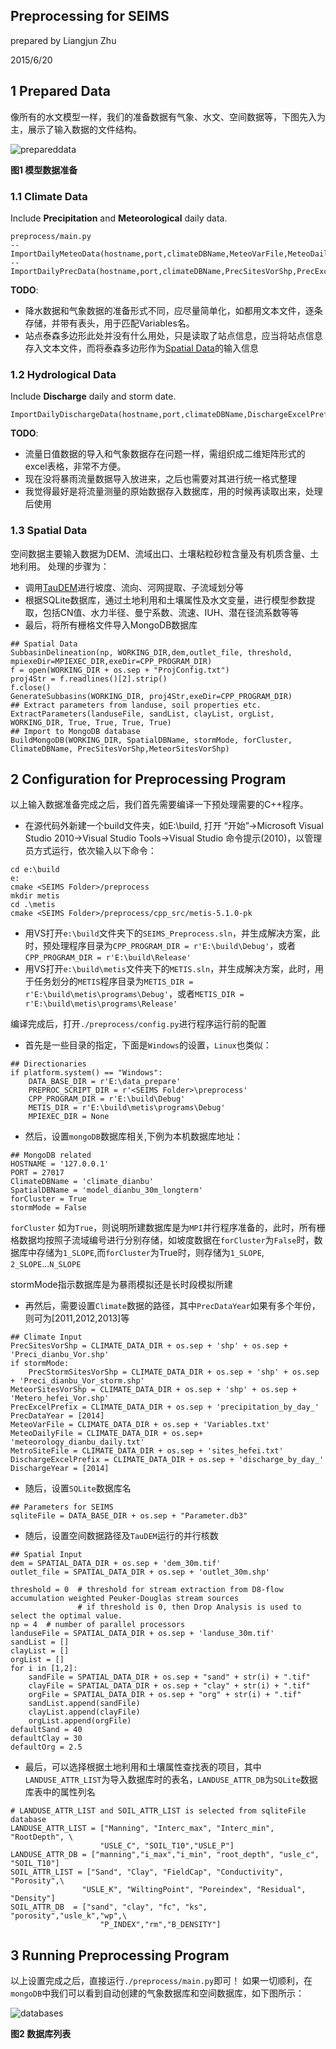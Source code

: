 Preprocessing for SEIMS
--------
prepared by Liangjun Zhu

2015/6/20
## 1 Prepared Data
像所有的水文模型一样，我们的准备数据有气象、水文、空间数据等，下图先入为主，展示了输入数据的文件结构。

![prepareddata](../doc/img/prepareddata.png)

**图1 模型数据准备**

### 1.1 Climate Data
Include **Precipitation** and **Meteorological** daily data. 
~~~
preprocess/main.py
--ImportDailyMeteoData(hostname,port,climateDBName,MeteoVarFile,MeteoDailyFile,MetroSiteFile)
--ImportDailyPrecData(hostname,port,climateDBName,PrecSitesVorShp,PrecExcelPrefix,PrecDataYear)
~~~
**TODO**: 
+ 降水数据和气象数据的准备形式不同，应尽量简单化，如都用文本文件，逐条存储，并带有表头，用于匹配Variables名。
+ 站点泰森多边形此处并没有什么用处，只是读取了站点信息，应当将站点信息存入文本文件，而将泰森多边形作为[Spatial Data](#13-spatial-data)的输入信息

### 1.2 Hydrological Data
Include **Discharge** daily and storm date.
~~~
ImportDailyDischargeData(hostname,port,climateDBName,DischargeExcelPrefix,DischargeYear)
~~~
**TODO**: 
+ 流量日值数据的导入和气象数据存在问题一样，需组织成二维矩阵形式的excel表格，非常不方便。
+ 现在没将暴雨流量数据导入放进来，之后也需要对其进行统一格式整理
+ 我觉得最好是将流量测量的原始数据存入数据库，用的时候再读取出来，处理后使用

### 1.3 Spatial Data
空间数据主要输入数据为DEM、流域出口、土壤粘粒砂粒含量及有机质含量、土地利用。
处理的步骤为：
+ 调用[TauDEM](http://hydrology.usu.edu/taudem/taudem5/index.html)进行坡度、流向、河网提取、子流域划分等
+ 根据SQLite数据库，通过土地利用和土壤属性及水文变量，进行模型参数提取，包括CN值、水力半径、曼宁系数、流速、IUH、潜在径流系数等等
+ 最后，将所有栅格文件导入MongoDB数据库
~~~
## Spatial Data
SubbasinDelineation(np, WORKING_DIR,dem,outlet_file, threshold, mpiexeDir=MPIEXEC_DIR,exeDir=CPP_PROGRAM_DIR)
f = open(WORKING_DIR + os.sep + "ProjConfig.txt")
proj4Str = f.readlines()[2].strip()
f.close()
GenerateSubbasins(WORKING_DIR, proj4Str,exeDir=CPP_PROGRAM_DIR)
## Extract parameters from landuse, soil properties etc.
ExtractParameters(landuseFile, sandList, clayList, orgList, WORKING_DIR, True, True, True, True)
## Import to MongoDB database
BuildMongoDB(WORKING_DIR, SpatialDBName, stormMode, forCluster, ClimateDBName, PrecSitesVorShp,MeteorSitesVorShp)
~~~

## 2 Configuration for Preprocessing Program
以上输入数据准备完成之后，我们首先需要编译一下预处理需要的C++程序。
+ 在源代码外新建一个build文件夹，如E:\build, 打开 “开始”->Microsoft Visual Studio 2010->Visual Studio Tools->Visual Studio 命令提示(2010)，以管理员方式运行，依次输入以下命令：
~~~
cd e:\build
e:
cmake <SEIMS Folder>/preprocess
mkdir metis
cd .\metis
cmake <SEIMS Folder>/preprocess/cpp_src/metis-5.1.0-pk
~~~
+ 用VS打开`e:\build`文件夹下的`SEIMS_Preprocess.sln`，并生成解决方案，此时，预处理程序目录为`CPP_PROGRAM_DIR = r'E:\build\Debug'`，或者`CPP_PROGRAM_DIR = r'E:\build\Release'`
+ 用VS打开`e:\build\metis`文件夹下的`METIS.sln`，并生成解决方案，此时，用于任务划分的`METIS`程序目录为`METIS_DIR = r'E:\build\metis\programs\Debug'`，或者`METIS_DIR = r'E:\build\metis\programs\Release'`

编译完成后，打开`./preprocess/config.py`进行程序运行前的配置
+ 首先是一些目录的指定，下面是`Windows`的设置，`Linux`也类似：
~~~
## Directionaries 
if platform.system() == "Windows":
    DATA_BASE_DIR = r'E:\data_prepare'
    PREPROC_SCRIPT_DIR = r'<SEIMS Folder>\preprocess'
    CPP_PROGRAM_DIR = r'E:\build\Debug'
    METIS_DIR = r'E:\build\metis\programs\Debug'
    MPIEXEC_DIR = None
~~~
+ 然后，设置`mongoDB`数据库相关,下例为本机数据库地址：
~~~
## MongoDB related
HOSTNAME = '127.0.0.1'
PORT = 27017
ClimateDBName = 'climate_dianbu'
SpatialDBName = 'model_dianbu_30m_longterm'
forCluster = True 
stormMode = False
~~~
`forCluster` 如为`True`，则说明所建数据库是为`MPI`并行程序准备的，此时，所有栅格数据均按照子流域编号进行分别存储，如坡度数据在`forCluster`为`False`时，数据库中存储为`1_SLOPE`,而`forCluster`为True时，则存储为`1_SLOPE`, `2_SLOPE`...`N_SLOPE`

stormMode指示数据库是为暴雨模拟还是长时段模拟所建

+ 再然后，需要设置`Climate`数据的路径，其中`PrecDataYear`如果有多个年份，则可为[2011,2012,2013]等
~~~
## Climate Input
PrecSitesVorShp = CLIMATE_DATA_DIR + os.sep + 'shp' + os.sep + 'Preci_dianbu_Vor.shp'
if stormMode:
    PrecStormSitesVorShp = CLIMATE_DATA_DIR + os.sep + 'shp' + os.sep + 'Preci_dianbu_Vor_storm.shp'
MeteorSitesVorShp = CLIMATE_DATA_DIR + os.sep + 'shp' + os.sep + 'Metero_hefei_Vor.shp'
PrecExcelPrefix = CLIMATE_DATA_DIR + os.sep + 'precipitation_by_day_'
PrecDataYear = [2014]
MeteoVarFile = CLIMATE_DATA_DIR + os.sep + 'Variables.txt'
MeteoDailyFile = CLIMATE_DATA_DIR + os.sep+ 'meteorology_dianbu_daily.txt'
MetroSiteFile = CLIMATE_DATA_DIR + os.sep + 'sites_hefei.txt'
DischargeExcelPrefix = CLIMATE_DATA_DIR + os.sep + 'discharge_by_day_'
DischargeYear = [2014]
~~~

+ 随后，设置`SQLite`数据库名
~~~
## Parameters for SEIMS
sqliteFile = DATA_BASE_DIR + os.sep + "Parameter.db3"
~~~
+ 随后，设置空间数据路径及`TauDEM`运行的并行核数
~~~
## Spatial Input
dem = SPATIAL_DATA_DIR + os.sep + 'dem_30m.tif'
outlet_file = SPATIAL_DATA_DIR + os.sep + 'outlet_30m.shp'

threshold = 0  # threshold for stream extraction from D8-flow accumulation weighted Peuker-Douglas stream sources
               # if threshold is 0, then Drop Analysis is used to select the optimal value.
np = 4  # number of parallel processors
landuseFile = SPATIAL_DATA_DIR + os.sep + 'landuse_30m.tif'
sandList = []
clayList = []
orgList = []
for i in [1,2]:
    sandFile = SPATIAL_DATA_DIR + os.sep + "sand" + str(i) + ".tif" 
    clayFile = SPATIAL_DATA_DIR + os.sep + "clay" + str(i) + ".tif"
    orgFile = SPATIAL_DATA_DIR + os.sep + "org" + str(i) + ".tif"
    sandList.append(sandFile)
    clayList.append(clayFile)
    orgList.append(orgFile)
defaultSand = 40
defaultClay = 30
defaultOrg = 2.5
~~~
+ 最后，可以选择根据土地利用和土壤属性查找表的项目，其中`LANDUSE_ATTR_LIST`为导入数据库时的表名，`LANDUSE_ATTR_DB`为`SQLite`数据库表中的属性列名
~~~
# LANDUSE_ATTR_LIST and SOIL_ATTR_LIST is selected from sqliteFile database
LANDUSE_ATTR_LIST = ["Manning", "Interc_max", "Interc_min", "RootDepth", \
                    "USLE_C", "SOIL_T10","USLE_P"]
LANDUSE_ATTR_DB = ["manning","i_max","i_min", "root_depth", "usle_c", "SOIL_T10"]
SOIL_ATTR_LIST = ["Sand", "Clay", "FieldCap", "Conductivity", "Porosity",\
                "USLE_K", "WiltingPoint", "Poreindex", "Residual", "Density"]
SOIL_ATTR_DB  = ["sand", "clay", "fc", "ks", "porosity","usle_k","wp",\
                    "P_INDEX","rm","B_DENSITY"]
~~~

## 3 Running Preprocessing Program
以上设置完成之后，直接运行`./preprocess/main.py`即可！
如果一切顺利，在`mongoDB`中我们可以看到自动创建的气象数据库和空间数据库，如下图所示：

![databases](../doc/img/databases.png)

**图2 数据库列表**